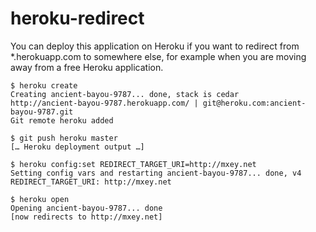 heroku-redirect
===============

You can deploy this application on Heroku if you want to redirect from *.herokuapp.com to somewhere else, for example when you are moving away from a free Heroku application.


	$ heroku create
	Creating ancient-bayou-9787... done, stack is cedar
	http://ancient-bayou-9787.herokuapp.com/ | git@heroku.com:ancient-bayou-9787.git
	Git remote heroku added
	
	$ git push heroku master
	[… Heroku deployment output …]
	
	$ heroku config:set REDIRECT_TARGET_URI=http://mxey.net
	Setting config vars and restarting ancient-bayou-9787... done, v4
	REDIRECT_TARGET_URI: http://mxey.net
	
	$ heroku open 
	Opening ancient-bayou-9787... done
	[now redirects to http://mxey.net]


